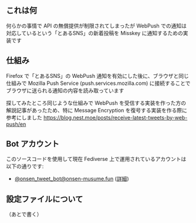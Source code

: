 ## これは何

何らかの事情で API の無償提供が制限されてしまったが WebPush
での通知は対応しているという「とあるSNS」の新着投稿を Misskey
に通知するための実装です

## 仕組み

Firefox で「とあるSNS」の WebPush 通知を有効にした後に、ブラウザと同じ仕組みで
Mozilla Push Service (push.services.mozilla.com)
に接続することでブラウザに送られる通知の内容を読み取っています

探してみたところ同じような仕組みで WebPush
を受信する実装を作った方の解説記事があったため、特に Message Encryption
を復号する実装を作る際に参考にしました
https://blog.nest.moe/posts/receive-latest-tweets-by-web-push/en

## Bot アカウント

このソースコードを使用して現在 Fediverse 上で運用されているアカウントは以下の通りです:

- [@onsen_tweet_bot@onsen-musume.fun](https://onsen-musume.fun/@onsen_tweet_bot) ([詳細](./docs/onsen_tweet_bot.md))

## 設定ファイルについて

（あとで書く）
